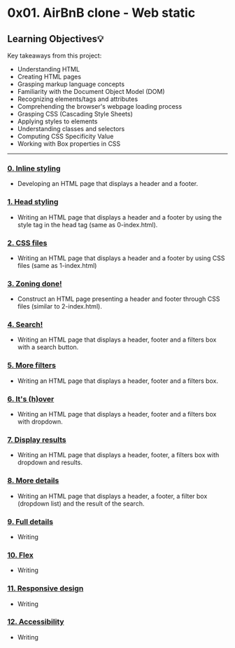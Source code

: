 # 0x01. AirBnB clone - Web static

## Learning Objectives:bulb:
Key takeaways from this project:

- Understanding HTML
- Creating HTML pages
- Grasping markup language concepts
- Familiarity with the Document Object Model (DOM)
- Recognizing elements/tags and attributes
- Comprehending the browser's webpage loading process
- Grasping CSS (Cascading Style Sheets)
- Applying styles to elements
- Understanding classes and selectors
- Computing CSS Specificity Value
- Working with Box properties in CSS

---

### [0. Inline styling](./0-index.html)
- Developing an HTML page that displays a header and a footer.

### [1. Head styling](./1-index.html)
- Writing an HTML page that displays a header and a footer by using the style tag in the head tag (same as 0-index.html).

### [2. CSS files](./2-index.html)
- Writing an HTML page that displays a header and a footer by using CSS files (same as 1-index.html)

### [3. Zoning done!](./3-index.html)
- Construct an HTML page presenting a header and footer through CSS files (similar to 2-index.html).

### [4. Search!](./4-index.html)
- Writing an HTML page that displays a header, footer and a filters box with a search button.

### [5. More filters](./5-index.html)
- Writing an HTML page that displays a header, footer and a filters box.

### [6. It's (h)over](./6-index.html)
- Writing an HTML page that displays a header, footer and a filters box with dropdown.

### [7. Display results](./7-index.html)
- Writing an HTML page that displays a header, footer, a filters box with dropdown and results.

### [8. More details](./8-index.html)
- Writing an HTML page that displays a header, a footer, a filter box (dropdown list) and the result of the search.

### [9. Full details](./100-index.html)
- Writing

### [10. Flex](./101-index.html)
- Writing

### [11. Responsive design](./102-index.html)
- Writing

### [12. Accessibility](./103-index.html)
- Writing 
